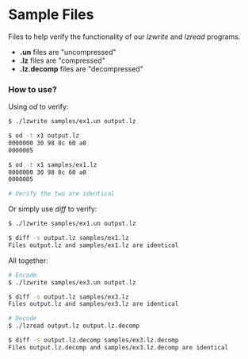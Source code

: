 # Sample Files

Files to help verify the functionality of our *lzwrite* and *lzread* programs.

* **.un** files are "uncompressed"
* **.lz** files are "compressed"
* **.lz.decomp** files are "decompressed"

### How to use?
Using *od* to verify:
```bash
$ ./lzwrite samples/ex1.un output.lz

$ od -t x1 output.lz
0000000 30 98 8c 60 a0
0000005

$ od -t x1 samples/ex1.lz
0000000 30 98 8c 60 a0
0000005

# Verify the two are identical
```
Or simply use *diff* to verify:
```bash
$ ./lzwrite samples/ex1.un output.lz

$ diff -s output.lz samples/ex1.lz
Files output.lz and samples/ex1.lz are identical
```
All together:
```bash
# Encode
$ ./lzwrite samples/ex3.un output.lz

$ diff -s output.lz samples/ex3.lz
Files output.lz and samples/ex3.lz are identical

# Decode
$ ./lzread output.lz output.lz.decomp

$ diff -s output.lz.decomp samples/ex3.lz.decomp
Files output.lz.decomp and samples/ex3.lz.decomp are identical
```
